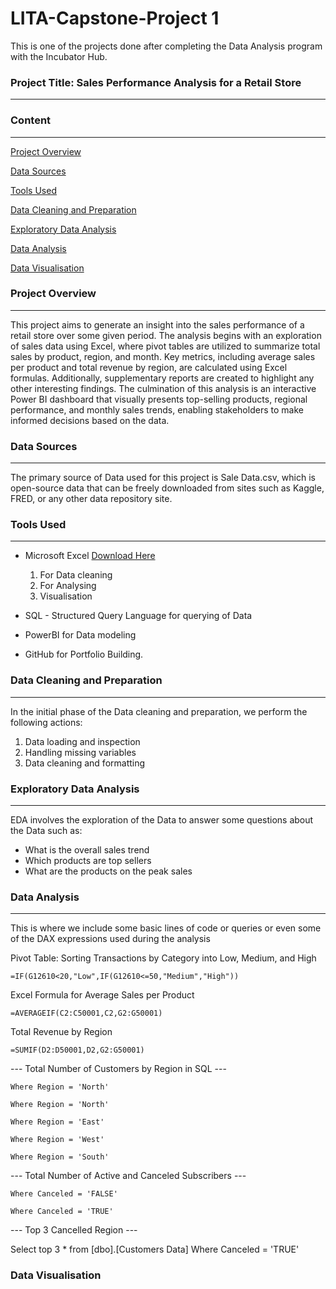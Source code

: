 # LITA-Capstone-Project 1

This is one of the projects done after completing the Data Analysis program with the Incubator Hub.

### Project Title: Sales Performance Analysis for a Retail Store
---
### Content
---
[Project Overview](#project-overview)

[Data Sources](#data-sources)

[Tools Used](#tools-used)

[Data Cleaning and Preparation](#data-cleaning-and-preparation)

[Exploratory Data Analysis](#exploratory-data-analysis)

[Data Analysis](#data-analysis) 

[Data Visualisation](#data-visualisation)


### Project Overview
---
This project aims to generate an insight into the sales performance of a retail store over some given period. The analysis begins with an exploration of sales data using Excel, where pivot tables are utilized to summarize total sales by product, region, and month. Key metrics, including average sales per product and total revenue by region, are calculated using Excel formulas. Additionally, supplementary reports are created to highlight any other interesting findings. The culmination of this analysis is an interactive Power BI dashboard that visually presents top-selling products, regional performance, and monthly sales trends, enabling stakeholders to make informed decisions based on the data.
### Data Sources
---
The primary source of Data used for this project is Sale Data.csv, which is open-source data that can be freely downloaded from sites such as Kaggle, FRED, or any other data repository site.

### Tools Used
---
- Microsoft Excel [Download Here](https://www.microsoft.com)
  1. For Data cleaning
  2. For Analysing
  3. Visualisation

- SQL - Structured Query Language for querying of Data
- PowerBI for Data modeling
- GitHub  for Portfolio Building.

### Data Cleaning and Preparation
---
In the initial phase of the Data cleaning and preparation, we perform the following actions:
1. Data loading and inspection
2. Handling missing variables
3. Data cleaning and formatting

### Exploratory Data Analysis
---
EDA involves the exploration of the Data to answer some questions about the Data such as:
- What is the overall sales trend
- Which products are top sellers
- What are the products on the peak sales

### Data Analysis
---
This is where we include some basic lines of code or queries or even some of the DAX expressions used during the analysis

Pivot Table: Sorting Transactions by Category into Low, Medium, and High

```Pivot Table
=IF(G12610<20,"Low",IF(G12610<=50,"Medium","High"))
```

Excel Formula for Average Sales per Product

```Excel Table
=AVERAGEIF(C2:C50001,C2,G2:G50001)
```

Total Revenue by Region

```Excel Table
=SUMIF(D2:D50001,D2,G2:G50001)
```

--- Total Number of Customers by Region in SQL ---

```Select * from [dbo].[Customers Data]
Where Region = 'North'
```
```Select Count(*) As NorthCustomers from [dbo].[Customers Data]
Where Region = 'North'
```
```Select Count(*) As EastCustomers from [dbo].[Customers Data]
Where Region = 'East'
```
```Select Count(*) As WestCustomers from [dbo].[Customers Data]
Where Region = 'West'
```
```Select Count(*) As SouthCustomers from [dbo].[Customers Data]
Where Region = 'South'
```
--- Total Number of Active and Canceled Subscribers ---

```Select Count(*) As ActiveSubscription from [dbo].[Customers Data]
Where Canceled = 'FALSE'
```

```Select Count(*) As CanceledSubscription from [dbo].[Customers Data]
Where Canceled = 'TRUE'
```
--- Top 3 Cancelled Region ---

Select top 3 * from [dbo].[Customers Data]
Where Canceled = 'TRUE'



### Data Visualisation
